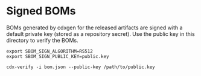 # Signed BOMs

BOMs generated by cdxgen for the released artifacts are signed with a default private key (stored as a repository secret). Use the public key in this directory to verify the BOMs.

```shell
export SBOM_SIGN_ALGORITHM=RS512
export SBOM_SIGN_PUBLIC_KEY=public.key

cdx-verify -i bom.json --public-key /path/to/public.key
```
